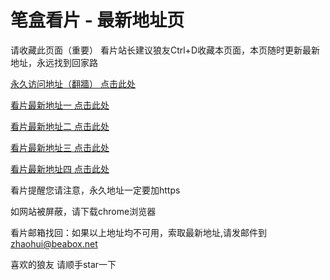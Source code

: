 # 笔盒看片 - 最新地址页

请收藏此页面（重要）
看片站长建议狼友Ctrl+D收藏本页面，本页随时更新最新地址，永远找到回家路

[永久访问地址（翻牆） 点击此处](https://beabox.net/)

[看片最新地址一 点击此处](https://bhm9b8l3w3o5.shop)

[看片最新地址二 点击此处](https://bhf2q1k4w5m4.shop)

[看片最新地址三 点击此处](https://bhc3a7r5r8q9.shop)

[看片最新地址四 点击此处](https://bhf8s3y2e0n2.shop)

看片提醒您请注意，永久地址一定要加https

如网站被屏蔽，请下载chrome浏览器

看片邮箱找回：如果以上地址均不可用，索取最新地址,请发邮件到 zhaohui@beabox.net

喜欢的狼友 请顺手star一下